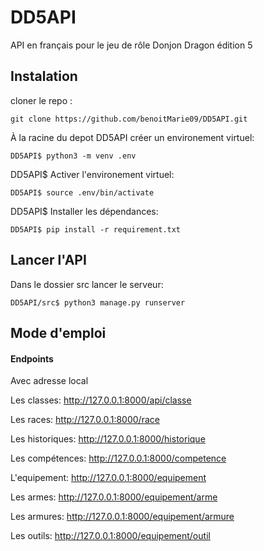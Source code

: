 # DD5API

API en français pour le jeu de rôle Donjon Dragon édition 5

## Instalation

cloner le repo :

```console
git clone https://github.com/benoitMarie09/DD5API.git
```

À la racine du depot DD5API créer un environement virtuel:

```console
DD5API$ python3 -m venv .env
```

DD5API$ Activer l'environement virtuel:

```console
DD5API$ source .env/bin/activate
```

DD5API$ Installer les dépendances:

```console
DD5API$ pip install -r requirement.txt
```

## Lancer l'API

Dans le dossier src lancer le serveur:

```console
DD5API/src$ python3 manage.py runserver
```

## Mode d'emploi

#### Endpoints

Avec adresse local

Les classes:
http://127.0.0.1:8000/api/classe

Les races:
http://127.0.0.1:8000/race

Les historiques:
http://127.0.0.1:8000/historique

Les compétences:
http://127.0.0.1:8000/competence

L'equipement:
http://127.0.0.1:8000/equipement

Les armes:
http://127.0.0.1:8000/equipement/arme

Les armures:
http://127.0.0.1:8000/equipement/armure

Les outils:
http://127.0.0.1:8000/equipement/outil
